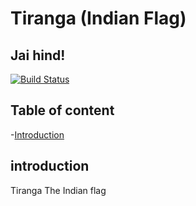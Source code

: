 # Tiranga (Indian Flag)
## Jai hind!

[![Build Status](https://travis-ci.org/joemccann/dillinger.svg?branch=master)](https://travis-ci.org/joemccann/dillinger)

##  Table of content

-[Introduction](#introduction)

## introduction
Tiranga The Indian flag
